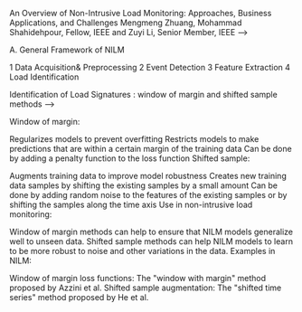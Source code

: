 An Overview of Non-Intrusive Load Monitoring: 
Approaches, Business Applications, and Challenges
Mengmeng Zhuang, Mohammad Shahidehpour, Fellow, IEEE and Zuyi Li, Senior Member, IEEE
--> 


A. General Framework of NILM  
 
 1 Data 
Acquisition&
Preprocessing 
  2 Event 
Detection
 3  Feature 
Extraction
 4 Load 
Identification


Identification of Load Signatures : 
window of margin and shifted sample methods -->


Window of margin:

Regularizes models to prevent overfitting
Restricts models to make predictions that are within a certain margin of the training data
Can be done by adding a penalty function to the loss function
Shifted sample:

Augments training data to improve model robustness
Creates new training data samples by shifting the existing samples by a small amount
Can be done by adding random noise to the features of the existing samples or by shifting the samples along the time axis
Use in non-intrusive load monitoring:

Window of margin methods can help to ensure that NILM models generalize well to unseen data.
Shifted sample methods can help NILM models to learn to be more robust to noise and other variations in the data.
Examples in NILM:

Window of margin loss functions: The "window with margin" method proposed by Azzini et al.
Shifted sample augmentation: The "shifted time series" method proposed by He et al.
